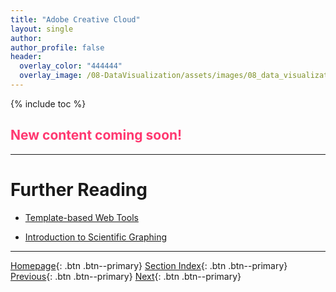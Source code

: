 ```yaml
---
title: "Adobe Creative Cloud"
layout: single
author:
author_profile: false
header:
  overlay_color: "444444"
  overlay_image: /08-DataVisualization/assets/images/08_data_visualization_banner.png
---
```


{% include toc %}

## <span style="color: #ff3870;">New content coming soon!</span>







___
# Further Reading
* [Template-based Web Tools](05-template-based-web-tools)

* [Introduction to Scientific Graphing](../02-GRAPHS/01-introduction-to-scientific-graphing)


___

[Homepage](../../index.md){: .btn  .btn--primary}
[Section Index](../00-DataVisualization-LandingPage){: .btn  .btn--primary}
[Previous](03-vector-graphics-tools){: .btn  .btn--primary}
[Next](05-template-based-web-tools){: .btn  .btn--primary}
